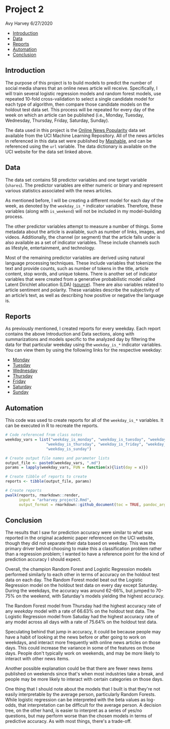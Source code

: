 Project 2
================
Avy Harvey
6/27/2020

  - [Introduction](#introduction)
  - [Data](#data)
  - [Reports](#reports)
  - [Automation](#automation)
  - [Conclusion](#conclusion)

## Introduction

The purpose of this project is to build models to predict the number of
social media shares that an online news article will receive.
Specifically, I will train several logistic regression models and random
forest models, use repeated 10-fold cross-validation to select a single
candidate model for each type of algorithm, then compare those candidate
models on the holdout test data set. This process will be repeated for
every day of the week on which an article can be published (i.e.,
Monday, Tuesday, Wednesday, Thursday, Friday, Saturday, Sunday).

The data used in this project is the [Online News
Popularity](https://archive.ics.uci.edu/ml/datasets/Online+News+Popularity)
data set available from the UCI Machine Learning Repository. All of the
news articles in referenced in this data set were published by
[Mashable](https://www.mashable.com), and can be referenced using the
`url` variable. The data dictionary is available on the UCI website for
the data set linked above.

## Data

The data set contains 58 predictor variables and one target variable
(`shares`). The predictor variables are either numeric or binary and
represent various statistics associated with the news articles.

As mentioned before, I will be creating a different model for each day
of the week, as denoted by the `weekday_is_*` indicator variables.
Therefore, these variables (along with `is_weekend`) will not be
included in my model-building process.

The other predictor variables attempt to measure a number of things.
Some metadata about the article is available, such as number of links,
images, and videos. Additionally, the channel (or segment) that the
article falls under is also available as a set of indicator variables.
These include channels such as lifestyle, entertainment, and technology.

Most of the remaining predictor variables are derived using natural
language processing techniques. These include variables that tokenize
the text and provide counts, such as number of tokens in the title,
article content, stop words, and unique tokens. There is another set of
indicator variables that were created from a generative probabilistic
model called Latent Dirichlet allocation (LDA)
([source](http://www.jmlr.org/papers/volume3/blei03a/blei03a.pdf)).
There are also variables related to article sentiment and polarity.
These variables describe the subjectivity of an article’s text, as well
as describing how positive or negative the language is.

## Reports

As previously mentioned, I created reports for every weekday. Each
report contains the above Introduction and Data sections, along with
summarizations and models specific to the analyzed day by filtering
the data for that particular weekday using the `weekday_is_*`
indicator variables. You can view them by using the following links
for the respective weekday:

* [Monday](weekday_is_monday.md)
* [Tuesday](weekday_is_tuesday.md)
* [Wednesday](weekday_is_wednesday.md)
* [Thursday](weekday_is_thursday.md)
* [Friday](weekday_is_friday.md)
* [Saturday](weekday_is_saturday.md)
* [Sunday](weekday_is_sunday.md)

## Automation

This code was used to create reports for all of the `weekday_is_*`
variables. It can be executed in R to recreate the reports.

``` r
# Code referenced from class notes
weekday_vars = list("weekday_is_monday", "weekday_is_tuesday", "weekday_is_wednesday",
                  "weekday_is_thursday", "weekday_is_friday", "weekday_is_saturday",
                  "weekday_is_sunday")

# Create output file names and parameter lists
output_file <- paste0(weekday_vars, ".md")
params = lapply(weekday_vars, FUN = function(x){list(day = x)})

# Create tibble of reports to create
reports <- tibble(output_file, params)

# Create reports
pwalk(reports, rmarkdown::render,
      input = "arharvey_project2.Rmd",
      output_format = rmarkdown::github_document(toc = TRUE, pandoc_args = "--webtex"))
```

## Conclusion

The results that I saw for prediction accuracy were similar to what was reported in the original academic paper referenced on the UCI website, though they did not separate their data based on weekday. This was the primary driver behind choosing to make this a classification problem rather than a regression problem; I wanted to have a reference point for the kind of prediction accuracy I should expect.

Overall, the champion Random Forest and Logistic Regression models performed similarly to each other in terms of accuracy on the holdout test data on each day. The Random Forest model beat out the Logistic Regression model on the holdout test data on every day except Saturday. During the weekdays, the accuracy was around 62-66%, but jumped to 70-75% on the weekend, with Saturday's models yielding the highest accuracy.

The Random Forest model from Thursday had the highest accuracy rate of any *weekday* model with a rate of 66.63% on the holdout test data. The Logistic Regression model from Satuday had the highest accuracy rate of any model across all days with a rate of 75.64% on the holdout test data.

Speculating behind that jump in accuracy, it could be because people may have a habit of looking at the news before or after going to work on weekdays, and interact more frequently with online news articles on those days. This could increase the variance in some of the features on those days. People don't typically work on weekends, and may be more likely to interact with other news items.

Another possible explanation could be that there are fewer news items published on weekends since that's when most industries take a break, and people may be more likely to interact with certain categories on those days.

One thing that I should note about the models that I built is that they're not easily interpretable by the average person, particularly Random Forests. While logistic regression can be interpreted with the beta values as log-odds, that interpretation can be difficult for the average person. A decision tree, on the other hand, is easier to interpret as a series of yes/no questions, but may perform worse than the chosen models in terms of predictive accuracy. As with most things, there's a trade-off.

